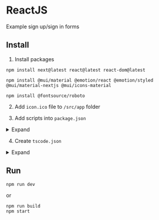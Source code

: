 # ReactJS
Example sign up/sign in forms

## Install

1. Install packages
```
npm install next@latest react@latest react-dom@latest
```

```
npm install @mui/material @emotion/react @emotion/styled @mui/material-nextjs @mui/icons-material
```

```
npm install @fontsource/roboto
```

2. Add `icon.ico` file to `/src/app` folder

3. Add scripts into `package.json`
<details>
<summary>Expand</summary>

```json
"scripts": {
    "dev": "next dev",
    "build": "next build",
    "start": "next start",
    "lint": "next lint"
}
```

```json
"devDependencies": {
    "@types/node": "22.7.4",
    "typescript": "5.6.2"
}
```
</details>

4. Create `tscode.json`
<details>
<summary>Expand</summary>

```json
{
    "compilerOptions": {
        "lib": [
        "dom",
        "dom.iterable",
        "esnext"
        ],
        "allowJs": true,
        "skipLibCheck": true,
        "strict": false,
        "noEmit": true,
        "incremental": true,
        "module": "esnext",
        "esModuleInterop": true,
        "moduleResolution": "node",
        "resolveJsonModule": true,
        "isolatedModules": true,
        "jsx": "preserve",
        "plugins": [
        {
            "name": "next"
        }
        ]
    },
    "include": [
        "next-env.d.ts",
        ".next/types/**/*.ts",
        "**/*.ts",
        "**/*.tsx"
    ],
    "exclude": [
        "node_modules"
    ]
}
```
</details>

## Run
```
npm run dev
```
or
```
npm run build
npm start
```